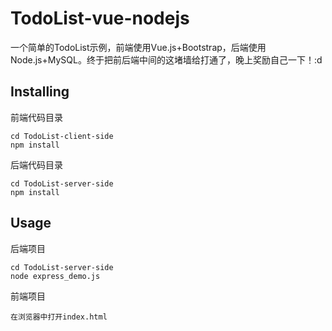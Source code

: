 # TodoList-vue-nodejs
一个简单的TodoList示例，前端使用Vue.js+Bootstrap，后端使用Node.js+MySQL。终于把前后端中间的这堵墙给打通了，晚上奖励自己一下！:d

## Installing

前端代码目录

```
cd TodoList-client-side
npm install
```

后端代码目录

```
cd TodoList-server-side
npm install
```

## Usage

后端项目
```
cd TodoList-server-side
node express_demo.js
```

前端项目
```
在浏览器中打开index.html
```
